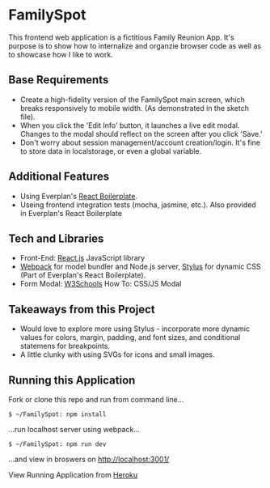 # FamilySpot
This frontend web application is a fictitious Family Reunion App. It's purpose is to show how to internalize and organzie browser code as well as to showcase how I like to work.

## Base Requirements

- Create a high-fidelity version of the FamilySpot main screen, which breaks responsively to mobile width. (As demonstrated in the sketch file).
- When you click the 'Edit Info' button, it launches a live edit modal. Changes to the modal should reflect on the screen after you click 'Save.'
- Don't worry about session management/account creation/login. It's fine to store data in localstorage, or even a global variable.

## Additional Features
- Using Everplan's [React Boilerplate](https://github.com/everplans/react-boilerplate).
- Useing frontend integration tests (mocha, jasmine, etc.). Also provided in Everplan's React Boilerplate

## Tech and Libraries
- Front-End: [React.js](https://facebook.github.io/react/) JavaScript library
- [Webpack](https://webpack.github.io/) for model bundler and Node.js server, [Stylus](http://stylus-lang.com/) for dynamic CSS (Part of Everplan's React Boilerplate).  
- Form Modal: [W3Schools](http://www.w3schools.com/howto/howto_css_modals.asp) How To: CSS/JS Modal

## Takeaways from this Project
- Would love to explore more using Stylus - incorporate more dynamic values for colors, margin, padding, and font sizes, and conditional statemens for breakpoints.
- A little clunky with using SVGs for icons and small images.

## Running this Application
Fork or clone this repo and run from command line...

```
$ ~/FamilySpot: npm install
```
...run localhost server using webpack...

```
$ ~/FamilySpot: npm run dev
```
...and view in broswers on [http://localhost:3001/](http://localhost:3001)

View Running Application from [Heroku](https://family-spot.herokuapp.com/)
